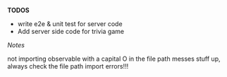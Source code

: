 **TODOS**

  * write e2e & unit test for server code
  * Add server side code for trivia game

*Notes*

  not importing observable with a capital O in the file path messes stuff up,
  always check the file path import errors!!!
